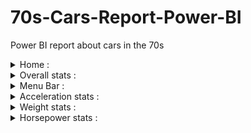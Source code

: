 # 70s-Cars-Report-Power-BI
Power BI report about cars in the 70s

<details><summary> Home : </summary>

![image](https://github.com/AbderrahmenBelazzouz/70s-Cars-Report-Power-BI/assets/56300895/b43f5f09-af6b-4169-87bd-37e82b05c046)
 
</details>

<details><summary> Overall stats : </summary>

![image](https://github.com/AbderrahmenBelazzouz/70s-Cars-Report-Power-BI/assets/56300895/4060e173-6584-40a5-b48b-a7393d9e54ec)

</details>

<details><summary> Menu Bar : </summary>

![image](https://github.com/AbderrahmenBelazzouz/70s-Cars-Report-Power-BI/assets/56300895/e643e80a-f012-4e97-a6c1-1e7a9ee6fbdf)

</details>

<details><summary> Acceleration stats : </summary>

![image](https://github.com/AbderrahmenBelazzouz/70s-Cars-Report-Power-BI/assets/56300895/e4effb80-0854-4bb8-a0ce-6c3884d93f6c)

</details>

<details><summary> Weight stats : </summary>

![image](https://github.com/AbderrahmenBelazzouz/70s-Cars-Report-Power-BI/assets/56300895/a55dacd1-0fdb-46e7-9b4b-275ddbc7510d)

</details>

<details><summary> Horsepower stats : </summary>

![image](https://github.com/AbderrahmenBelazzouz/70s-Cars-Report-Power-BI/assets/56300895/1781cab2-49c2-4886-8ccc-77a2995071ac)

</details>




